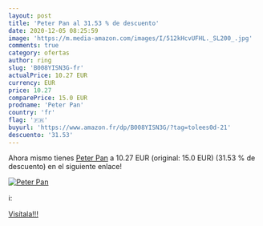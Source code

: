 ```yaml
---
layout: post
title: 'Peter Pan al 31.53 % de descuento'
date: 2020-12-05 08:25:59
image: 'https://m.media-amazon.com/images/I/512kHcvUFHL._SL200_.jpg'
comments: true
category: ofertas
author: ring
slug: 'B008YISN3G-fr'
actualPrice: 10.27 EUR
currency: EUR
price: 10.27
comparePrice: 15.0 EUR
prodname: 'Peter Pan'
country: 'fr'
flag: '🇫🇷'
buyurl: 'https://www.amazon.fr/dp/B008YISN3G/?tag=tolees0d-21'
descuento: '31.53'
---
```


Ahora mismo tienes [Peter Pan](https://www.amazon.fr/dp/B008YISN3G/?tag=tolees0d-21) a 10.27 EUR (original: 15.0 EUR) (31.53 %  de descuento) en el siguiente enlace!

[![Peter Pan](https://m.media-amazon.com/images/I/512kHcvUFHL._SL200_.jpg)](https://www.amazon.fr/dp/B008YISN3G/?tag=tolees0d-21)

ℹ️:


[Visítala!!!](https://www.amazon.fr/dp/B008YISN3G/?tag=tolees0d-21)
